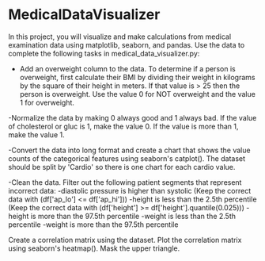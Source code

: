 # MedicalDataVisualizer
In this project, you will visualize and make calculations from medical examination data using matplotlib, seaborn, and pandas. 
Use the data to complete the following tasks in medical_data_visualizer.py:

- Add an overweight column to the data. To determine if a person is overweight, first calculate their BMI by dividing their weight in kilograms by the square of their height in meters. If that value is > 25 then the person is overweight. Use the value 0 for NOT overweight and the value 1 for overweight.

-Normalize the data by making 0 always good and 1 always bad. If the value of cholesterol or gluc is 1, make the value 0. If the value is more than 1, make the value 1.

-Convert the data into long format and create a chart that shows the value counts of the categorical features using seaborn's catplot(). The dataset should be split by 'Cardio' so there is one chart for each cardio value. 

-Clean the data. Filter out the following patient segments that represent incorrect data:
  -diastolic pressure is higher than systolic (Keep the correct data with (df['ap_lo'] <= df['ap_hi']))
  -height is less than the 2.5th percentile (Keep the correct data with (df['height'] >= df['height'].quantile(0.025)))
  -height is more than the 97.5th percentile
  -weight is less than the 2.5th percentile
  -weight is more than the 97.5th percentile
  
Create a correlation matrix using the dataset. Plot the correlation matrix using seaborn's heatmap(). Mask the upper triangle. 
